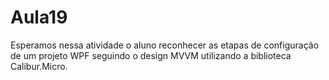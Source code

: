 # Aula19
Esperamos nessa atividade o aluno reconhecer as etapas de configuração de um projeto WPF seguindo o design MVVM utilizando a biblioteca Calibur.Micro.
